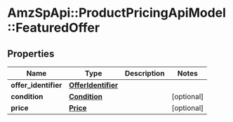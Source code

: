 # AmzSpApi::ProductPricingApiModel::FeaturedOffer

## Properties
Name | Type | Description | Notes
------------ | ------------- | ------------- | -------------
**offer_identifier** | [**OfferIdentifier**](OfferIdentifier.md) |  | 
**condition** | [**Condition**](Condition.md) |  | [optional] 
**price** | [**Price**](Price.md) |  | [optional] 

